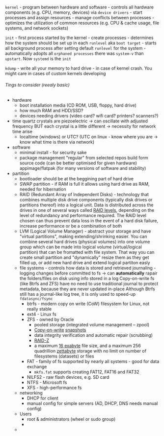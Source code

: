 `kernel` - program between hardware and software
	- controls all hardware components (e.g. CPU, memory, devices) via `device drivers`
	- start processes and assign resources
	- manage conflicts between processes
	- optimizes the utilization of common resources (e.g. CPU & cache usage, file systems, and network sockets)

`init` - first process started by the kernel
	- create processes
	- determines how the system should be set up in each `runlevel` aka `boot target`
	- starts all background process after setting default `runlevel` for the system
	- automatically adopts all `orphaned processes`
there was `system-v` than `upstart`. Now `systemd` is the `init`


`kdump` - write all your memory to hard drive - in case of kernel crash.
You might care in cases of custom kernels developing



###### Tings to consider (reealy basic)
- hardware
	- boot installation media (CD ROM, USB, floppy, hard drive)
	- how much RAM and HDD/SSD?
	- devices needing drivers (video card? wifi card? printers? scanners?)
- time
  quartz crystals are piezoelectric -> can oscillate with adjusted frequency BUT each crystal is a little different -> necessity for network time arise
	- localtime (windows) or UTC? (UTC on linux - know where you are -> know what time is there via network)
- software
	- minimal install - for security sake
	- package management
		  "regular" from selected repos
		  build form source code (can be better optimised for given hardware)
		  appimage/flatpak (for many versions of software and stability)
- partition
	- bootloader should be at the beggining part of hard drive
	- SWAP partition - if RAM is full it allows using hard drive as RAM, needed for hibernation
	- RAID (Redundant Array of Independent Disks) - technology that combines multiple disk drive components (typically disk drives or partitions thereof) into a logical unit.
		  Data is distributed across the drives in one of several ways called [RAID levels](https://wiki.archlinux.org/title/RAID#RAID_levels), depending on the level of redundancy and performance required. The RAID level chosen can thus prevent data loss in the event of a hard disk failure, increase performance or be a combination of both
	 - LVM (Logical Volume Manager) - abstract your storage and have "virtual partitions", making extending/shrinking easier.
		 You can combine several hard drives (physical volumes) into one volume group which can be made into logical volume (virtual/logical partition) that can be fromatted with file system.
		 That way you can create small partition and "dynamically" resize them as they get filled up, or add new hard drive and extend logical partiton easly
	- file systems - controls how data is stored and retrieved
		journaling - logging changes before committed to fs -> can **automatically** rapair the folders/files on disk using info stored in a log
			Copy-on-write fs (like Btrfs and ZFS) have no need to use traditional journal to protect metadata, because they are never updated in-place
			Although Btrfs still has a journal-like log tree, it is only used to speed-up `fdatasync/fsync`
		- btrfs - modern copy on write (CoW) filesystem for Linux, not really stable
		- ext4 - Linux fs
		- ZFS - owned by Oracle
			- pooled storage (integrated volume management – zpool)
			- [Copy-on-write](https://en.wikipedia.org/wiki/Copy-on-write "wikipedia:Copy-on-write")  [snapshots](https://en.wikipedia.org/wiki/Snapshot_(computer_storage) "wikipedia:Snapshot (computer storage)")
			- data integrity verification and automatic repair (scrubbing)
			- [RAID-Z](https://en.wikipedia.org/wiki/RAID-Z "wikipedia:RAID-Z")
			- a maximum [16 exabyte](https://en.wikipedia.org/wiki/Exabyte "wikipedia:Exabyte") file size, and a maximum 256 quadrillion [zettabyte](https://en.wikipedia.org/wiki/Zettabyte "wikipedia:Zettabyte") storage with no limit on number of filesystems (datasets) or files
		- FAT - family of fs supported by nearly all systems - good for data exchange
			- `mkfs.fat` supports creating FAT12, FAT16 and FAT32
		- NILFS2 - raw flash devices, e.g. SD card
		- NTFS - Microsoft fs
		- XFS - high-performance fs
	- networking
		- DHCP for client
		- manual config for simple servers (AD, DHCP, DNS needs manual config)
	- Users
		- root & administrators (wheel or sudo group)
		- 
	- 

